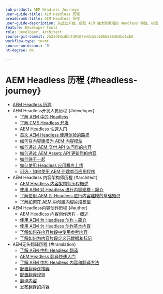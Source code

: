 ```yaml
---
sub-product: AEM Headless Journeys
user-guide-title: AEM Headless 历程
breadcrumb-title: AEM Headless 历程
user-guide-description: 从此处开始，借助 AEM 强大而灵活的 Headless 特性、相应的功能以及在您的项目中利用它们的方法，实施引导式历程。
feature: Developer Tools
role: Developer, Architect
source-git-commit: 2523d9dcdbbfd9107e43ca53e2bb586452be1cb8
workflow-type: tm+mt
source-wordcount: '0'
ht-degree: 0%

---
```



# AEM Headless 历程 {#headless-journey}

+ [AEM Headless 历程](/help/journey-headless/home.md)
+ AEM Headless开发人员历程 {#developer}
   + [了解 AEM 中的 Headless](developer/overview.md)
   + [了解 CMS Headless 开发](developer/learn-about.md)
   + [AEM Headless 快速入门](developer/getting-started.md)
   + [首次 AEM Headless 使用体验的路径](developer/path-to-first-experience.md)
   + [如何将内容建模为 AEM 内容模型](developer/model-your-content.md)
   + [如何通过 AEM 交付 API 访问您的内容](developer/access-your-content.md)
   + [如何通过 AEM Assets API 更新您的内容](developer/update-your-content.md)
   + [如何融于一起](developer/put-it-all-together.md)
   + [如何使用 Headless 应用程序上线](developer/go-live.md)
   + [可选 - 如何使用 AEM 创建单页应用程序](developer/create-spa.md)
+ AEM Headless 内容架构师历程 {#architect}
   + [AEM Headless 内容架构师历程概述](architect/overview.md)
   + [使用 AEM 对 Headless 进行内容建模 - 简介](architect/introduction.md)
   + [了解使用 AEM 对 Headless 进行内容建模的基础知识](architect/basics.md)
   + [了解如何在 AEM 中创建内容片段模型](architect/model-structure.md)
+ AEM Headless内容创作历程 {#author}
   + [AEM Headless 内容创作历程 - 概述](author/overview.md)
   + [使用 AEM 为 Headless 创作 - 简介](author/introduction.md)
   + [使用 AEM 为 Headless 创作基本内容](author/basics.md)
   + [了解如何在内容片段中使用参考内容](author/references.md)
   + [了解如何为内容片段定义元数据和标记](author/metadata-tagging.md)
+ AEM无头翻译历程 {#translation}
   + [了解 AEM 中的 Headless 翻译](translation/overview.md)
   + [AEM Headless 翻译快速入门](translation/getting-started.md)
   + [了解 AEM 中的 Headless 内容和翻译方法](translation/learn-about.md)
   + [配置翻译连接器](translation/configure-connector.md)
   + [配置翻译规则](translation/translation-rules.md)
   + [翻译内容](translation/translate-content.md)
   + [发布翻译的内容](translation/publish-content.md)

